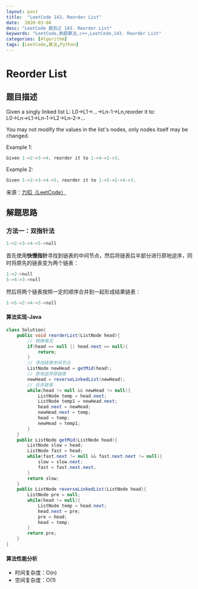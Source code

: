 ```yaml
---
layout: post
title:  "LeetCode 143. Reorder List"
date:  2020-03-04
desc: "LeetCode 题目之 143. Reorder List"
keywords: "LeetCode,刷题算法,c++,LeetCode,143. Reorder List"
categories: [Algorithm]
tags: [LeetCode,算法,Python]
---
```

# Reorder List

## 题目描述

Given a singly linked list L: L0→L1→…→Ln-1→Ln,reorder it to: L0→Ln→L1→Ln-1→L2→Ln-2→…

You may not modify the values in the list's nodes, only nodes itself may be changed.

Example 1:

```s
Given 1->2->3->4, reorder it to 1->4->2->3.
```

Example 2:

```s
Given 1->2->3->4->5, reorder it to 1->5->2->4->3.
```

来源：[力扣（LeetCode）](https://leetcode-cn.com/problems/reorder-list)

## 解题思路

### 方法一：双指针法

```s
1->2->3->4->5->null
```

首先使用**快慢指针**寻找到链表的中间节点，然后将链表后半部分进行原地逆序，同时将原先的链表变为两个链表：

```s
1->2->null
5->4->3->null
```

然后将两个链表按照一定的顺序合并到一起形成结果链表：

```s
1->5->2->4->3->null
```

#### 算法实现-Java

```java
class Solution{
    public void reorderList(ListNode head){
        // 特殊情况
        if(head == null || head.next == null){
            return;
        }
        // 寻找链表中间节点
        ListNode newHead = getMid(head);
        // 原地逆序原链表
        newHead = reverseLinkedList(newHead);
        // 合并链表
        while(head != null && newHead != null){
            ListNode temp = head.next;
            ListNode temp1 = newHead.next;
            head.next = newHead;
            newHead.next = temp;
            head = temp;
            newHead = temp1;
        }
    }
    public ListNode getMid(ListNode head){
        ListNode slow = head;
        ListNode fast = head;
        while(fast.next != null && fast.next.next != null){
            slow = slow.next;
            fast = fast.next.next;
        }
        return slow;
    }
    public ListNode reverseLinkedList(ListNode head){
        ListNode pre = null;
        while(head != null){
            ListNode temp = head.next;
            head.next = pre;
            pre = head;
            head = temp;
        }
        return pre;
    }
}
```

#### 算法性能分析

- 时间复杂度：O(n)
- 空间复杂度：O(1)
